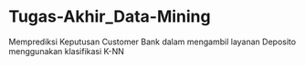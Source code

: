 # Tugas-Akhir_Data-Mining
Memprediksi Keputusan Customer Bank dalam mengambil layanan Deposito menggunakan klasifikasi K-NN
